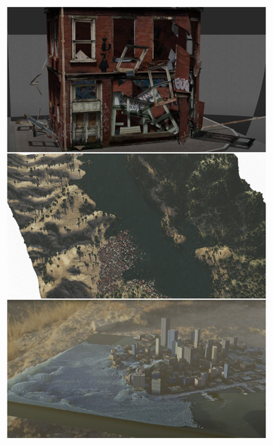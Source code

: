 
<img src="../../../images/3d-naturaldisasters/earthquake.jpg" alt="image1" style="max-width:600px;">
<img src="../../../images/3d-naturaldisasters/erosion.jpg" alt="image1" style="max-width:600px;">
<img src="../../../images/3d-naturaldisasters/flood.jpg" alt="image1" style="max-width:600px;">